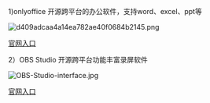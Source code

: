 1)onlyoffice
开源跨平台的办公软件，支持word、excel、ppt等

![d409adcaa4a14ea782ae40f0684b2145.png](https://github.com/user-attachments/assets/8bdca6bf-173e-44f1-ae63-edc76e141f42)

[官网入口](https://www.onlyoffice.com/zh/)

2）OBS Studio
开源跨平台功能丰富录屏软件

![OBS-Studio-interface.jpg](https://github.com/user-attachments/assets/d7c73e11-73fb-4a14-ba83-7abbb774a0c6)

[官网入口](https://obsproject.com/)
